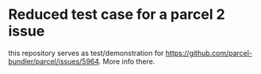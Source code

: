 # Reduced test case for a parcel 2 issue

this repository serves as test/demonstration for https://github.com/parcel-bundler/parcel/issues/5964. More info there.
